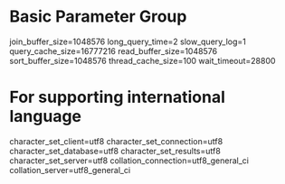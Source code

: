 # Basic Parameter Group
join_buffer_size=1048576
long_query_time=2
slow_query_log=1
query_cache_size=16777216
read_buffer_size=1048576
sort_buffer_size=1048576
thread_cache_size=100
wait_timeout=28800

# For supporting international language
character_set_client=utf8
character_set_connection=utf8
character_set_database=utf8
character_set_results=utf8
character_set_server=utf8
collation_connection=utf8_general_ci
collation_server=utf8_general_ci
